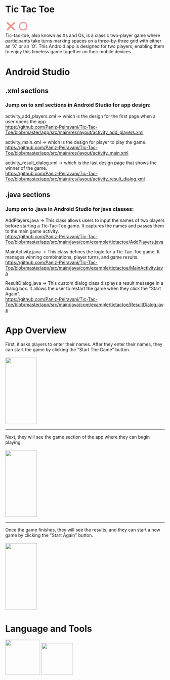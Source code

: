 # Tic Tac Toe
<img src="https://github.com/Paniz-Peiravani/Tic-Tac-Toe/blob/master/app/src/main/res/drawable/ximage.png" width="35" height="35"> <img src="https://github.com/Paniz-Peiravani/Tic-Tac-Toe/blob/master/app/src/main/res/drawable/oimage.png" width="35" height="35"> <br />
Tic-tac-toe, also known as Xs and Os, is a classic two-player game where participants take turns marking spaces on a three-by-three grid with either an 'X' or an 'O'. This Android app is designed for two players, enabling them to enjoy this timeless game together on their mobile devices. <br />

# Android Studio
## .xml sections
### Jump on to xml sections in Android Studio for app design: <br />

activity_add_players.xml -> which is the design for the first page when a user opens the app. <br />
https://github.com/Paniz-Peiravani/Tic-Tac-Toe/blob/master/app/src/main/res/layout/activity_add_players.xml

activity_main.xml -> which is the design for player to play the game. <br />
https://github.com/Paniz-Peiravani/Tic-Tac-Toe/blob/master/app/src/main/res/layout/activity_main.xml

activity_result_dialog.xml -> which is the last design page that shows the winner of the game. <br />
https://github.com/Paniz-Peiravani/Tic-Tac-Toe/blob/master/app/src/main/res/layout/activity_result_dialog.xml

## .java sections
### Jump on to .java in Android Studio for java classes: <br />

AddPlayers.java -> This class allows users to input the names of two players before starting a Tic-Tac-Toe game. It captures the names and passes them to the main game activity. <br />
https://github.com/Paniz-Peiravani/Tic-Tac-Toe/blob/master/app/src/main/java/com/example/tictactoe/AddPlayers.java

MainActivity.java -> This class defines the logic for a Tic-Tac-Toe game. It manages winning combinations, player turns, and game results. <br />
https://github.com/Paniz-Peiravani/Tic-Tac-Toe/blob/master/app/src/main/java/com/example/tictactoe/MainActivity.java

ResultDialog.java -> This custom dialog class displays a result message in a dialog box. It allows the user to restart the game when they click the "Start Again". <br />
https://github.com/Paniz-Peiravani/Tic-Tac-Toe/blob/master/app/src/main/java/com/example/tictactoe/ResultDialog.java

# App Overview

First, it asks players to enter their names. After they enter their names, they can start the game by clicking the "Start The Game" button. <br />
<br /> <img src="https://github.com/Paniz-Peiravani/Tic-Tac-Toe/assets/100456553/3cc07a9c-52a6-4dcb-b915-53694ee7a22d.png" width="100" height="210">
__________________________________________________________________________
Next, they will see the game section of the app where they can begin playing. <br />
<br /> <img src="https://github.com/Paniz-Peiravani/Tic-Tac-Toe/assets/100456553/29e11811-120c-4616-bead-e52659d3a58f.png" width="100" height="210">
__________________________________________________________________________
Once the game finishes, they will see the results, and they can start a new game by clicking the "Start Again" button. <br />
<br /> <img src="https://github.com/Paniz-Peiravani/Tic-Tac-Toe/assets/100456553/cd7b1791-ec97-459d-8cef-633fdd8f0f27.png" width="100" height="210">

# Language and Tools
<img src="https://user-images.githubusercontent.com/100456553/221447905-01a3da11-262c-4a14-8495-e5a78da71b49.png" width="110" height="110"> <img src="https://user-images.githubusercontent.com/100456553/221447923-2ced3945-ab03-4dd0-b32a-12c7a56eb1c7.png" width="100" height="100">
